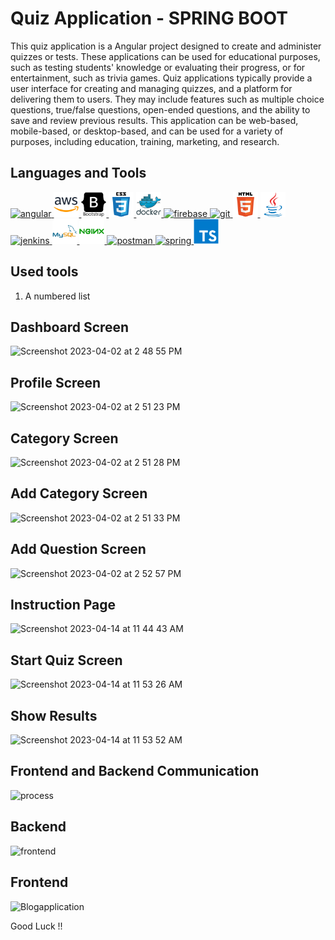 # Quiz Application - SPRING BOOT

This quiz application is a Angular project designed to create and administer quizzes or tests. These applications can be used for educational purposes, such as testing students' knowledge or evaluating their progress, or for entertainment, such as trivia games. Quiz applications typically provide a user interface for creating and managing quizzes, and a platform for delivering them to users. They may include features such as multiple choice questions, true/false questions, open-ended questions, and the ability to save and review previous results. This application can be web-based, mobile-based, or desktop-based, and can be used for a variety of purposes, including education, training, marketing, and research.
## Languages and Tools

<p align="left"> <a href="https://angular.io" target="_blank" rel="noreferrer"> <img src="https://angular.io/assets/images/logos/angular/angular.svg" alt="angular" width="40" height="40"/> </a> <a href="https://aws.amazon.com" target="_blank" rel="noreferrer"> <img src="https://raw.githubusercontent.com/devicons/devicon/master/icons/amazonwebservices/amazonwebservices-original-wordmark.svg" alt="aws" width="40" height="40"/> </a> <a href="https://getbootstrap.com" target="_blank" rel="noreferrer"> <img src="https://raw.githubusercontent.com/devicons/devicon/master/icons/bootstrap/bootstrap-plain-wordmark.svg" alt="bootstrap" width="40" height="40"/> </a> <a href="https://www.w3schools.com/css/" target="_blank" rel="noreferrer"> <img src="https://raw.githubusercontent.com/devicons/devicon/master/icons/css3/css3-original-wordmark.svg" alt="css3" width="40" height="40"/> </a> <a href="https://www.docker.com/" target="_blank" rel="noreferrer"> <img src="https://raw.githubusercontent.com/devicons/devicon/master/icons/docker/docker-original-wordmark.svg" alt="docker" width="40" height="40"/> </a> <a href="https://firebase.google.com/" target="_blank" rel="noreferrer"> <img src="https://www.vectorlogo.zone/logos/firebase/firebase-icon.svg" alt="firebase" width="40" height="40"/> </a> <a href="https://git-scm.com/" target="_blank" rel="noreferrer"> <img src="https://www.vectorlogo.zone/logos/git-scm/git-scm-icon.svg" alt="git" width="40" height="40"/> </a> <a href="https://www.w3.org/html/" target="_blank" rel="noreferrer"> <img src="https://raw.githubusercontent.com/devicons/devicon/master/icons/html5/html5-original-wordmark.svg" alt="html5" width="40" height="40"/> </a> <a href="https://www.java.com" target="_blank" rel="noreferrer"> <img src="https://raw.githubusercontent.com/devicons/devicon/master/icons/java/java-original.svg" alt="java" width="40" height="40"/> </a> <a href="https://www.jenkins.io" target="_blank" rel="noreferrer"> <img src="https://www.vectorlogo.zone/logos/jenkins/jenkins-icon.svg" alt="jenkins" width="40" height="40"/> </a> <a href="https://www.mysql.com/" target="_blank" rel="noreferrer"> <img src="https://raw.githubusercontent.com/devicons/devicon/master/icons/mysql/mysql-original-wordmark.svg" alt="mysql" width="40" height="40"/> </a> <a href="https://www.nginx.com" target="_blank" rel="noreferrer"> <img src="https://raw.githubusercontent.com/devicons/devicon/master/icons/nginx/nginx-original.svg" alt="nginx" width="40" height="40"/> </a> <a href="https://postman.com" target="_blank" rel="noreferrer"> <img src="https://www.vectorlogo.zone/logos/getpostman/getpostman-icon.svg" alt="postman" width="40" height="40"/> </a> <a href="https://spring.io/" target="_blank" rel="noreferrer"> <img src="https://www.vectorlogo.zone/logos/springio/springio-icon.svg" alt="spring" width="40" height="40"/> </a> <a href="https://www.typescriptlang.org/" target="_blank" rel="noreferrer"> <img src="https://raw.githubusercontent.com/devicons/devicon/master/icons/typescript/typescript-original.svg" alt="typescript" width="40" height="40"/> </a>

## Used tools
  1. A numbered list

  
## Dashboard Screen
  
![Screenshot 2023-04-02 at 2 48 55 PM](https://user-images.githubusercontent.com/17925504/229354054-884a0383-eebc-4e8d-b495-75f3456049fd.png)
## Profile Screen  
![Screenshot 2023-04-02 at 2 51 23 PM](https://user-images.githubusercontent.com/17925504/229354063-7b364112-a43d-4733-bd87-e4f13927cb84.png)
## Category Screen  
![Screenshot 2023-04-02 at 2 51 28 PM](https://user-images.githubusercontent.com/17925504/229354065-8eccf5ae-827d-4bbd-8704-2f46a67fcfe5.png)
## Add Category Screen  
![Screenshot 2023-04-02 at 2 51 33 PM](https://user-images.githubusercontent.com/17925504/229354069-28b38f83-487b-41d9-8f30-9a1f73eeda16.png)
## Add Question Screen  
![Screenshot 2023-04-02 at 2 52 57 PM](https://user-images.githubusercontent.com/17925504/229354071-61e95b71-c404-4fe2-95e7-7336a952ace1.png)
## Instruction Page  
![Screenshot 2023-04-14 at 11 44 43 AM](https://user-images.githubusercontent.com/17925504/232012108-a77f3bb2-57b4-4e2c-bd64-12ac4fe22a12.png)
## Start Quiz Screen  
![Screenshot 2023-04-14 at 11 53 26 AM](https://user-images.githubusercontent.com/17925504/232012139-efb9907c-ce91-4b03-9e78-9b70123b6d73.png)
## Show Results  
![Screenshot 2023-04-14 at 11 53 52 AM](https://user-images.githubusercontent.com/17925504/232012153-3bddb01c-d593-42be-9bec-1346cc73af0b.png)
## Frontend and Backend Communication
![process](https://user-images.githubusercontent.com/17925504/232762141-c72f8b9b-a8cb-47fa-8b41-a6743c8fcd60.png)
## Backend 
![frontend](https://user-images.githubusercontent.com/17925504/232762240-1d6eb99f-34b1-4bf2-a766-a4b9829a1070.png)
## Frontend
![Blogapplication](https://user-images.githubusercontent.com/17925504/232762289-8130eb49-9e5e-431a-a66e-51cd59de93da.jpg)





Good Luck !!
